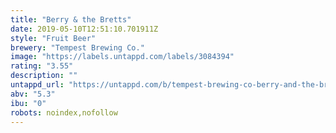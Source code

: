 ```yaml
---
title: "Berry & the Bretts"
date: 2019-05-10T12:51:10.701911Z
style: "Fruit Beer"
brewery: "Tempest Brewing Co."
image: "https://labels.untappd.com/labels/3084394"
rating: "3.55"
description: ""
untappd_url: "https://untappd.com/b/tempest-brewing-co-berry-and-the-bretts/3084394"
abv: "5.3"
ibu: "0"
robots: noindex,nofollow
---
```

